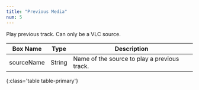 ```yaml
---
title: "Previous Media"
num: 5
---
```

Play previous track. Can only be a VLC source.


| Box Name | Type | Description | 
|-------|--------|--------
|sourceName	|String	|Name of the source to play a previous track. |
{:class='table table-primary'}
